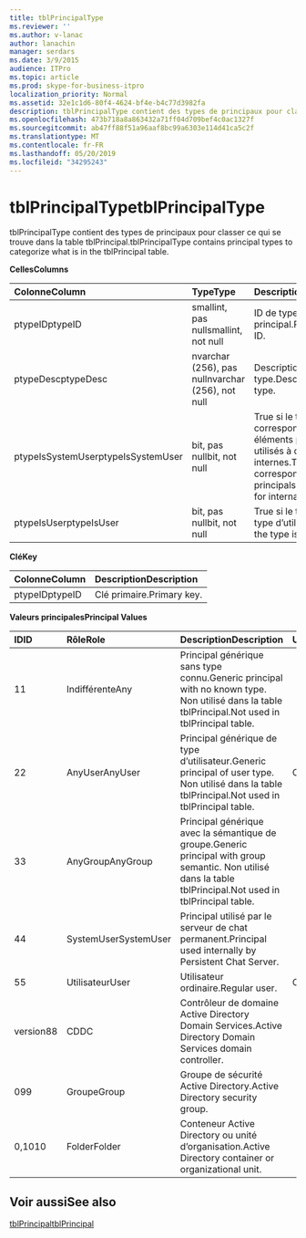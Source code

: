 ```yaml
---
title: tblPrincipalType
ms.reviewer: ''
ms.author: v-lanac
author: lanachin
manager: serdars
ms.date: 3/9/2015
audience: ITPro
ms.topic: article
ms.prod: skype-for-business-itpro
localization_priority: Normal
ms.assetid: 32e1c1d6-80f4-4624-bf4e-b4c77d3982fa
description: tblPrincipalType contient des types de principaux pour classer ce qui se trouve dans la table tblPrincipal.
ms.openlocfilehash: 473b718a8a863432a71ff04d709bef4c0ac1327f
ms.sourcegitcommit: ab47ff88f51a96aaf8bc99a6303e114d41ca5c2f
ms.translationtype: MT
ms.contentlocale: fr-FR
ms.lasthandoff: 05/20/2019
ms.locfileid: "34295243"
---
```

# <a name="tblprincipaltype"></a><span data-ttu-id="ea242-103">tblPrincipalType</span><span class="sxs-lookup"><span data-stu-id="ea242-103">tblPrincipalType</span></span>
 
<span data-ttu-id="ea242-104">tblPrincipalType contient des types de principaux pour classer ce qui se trouve dans la table tblPrincipal.</span><span class="sxs-lookup"><span data-stu-id="ea242-104">tblPrincipalType contains principal types to categorize what is in the tblPrincipal table.</span></span>
  
<span data-ttu-id="ea242-105">**Celles**</span><span class="sxs-lookup"><span data-stu-id="ea242-105">**Columns**</span></span>

|<span data-ttu-id="ea242-106">**Colonne**</span><span class="sxs-lookup"><span data-stu-id="ea242-106">**Column**</span></span>|<span data-ttu-id="ea242-107">**Type**</span><span class="sxs-lookup"><span data-stu-id="ea242-107">**Type**</span></span>|<span data-ttu-id="ea242-108">**Description**</span><span class="sxs-lookup"><span data-stu-id="ea242-108">**Description**</span></span>|
|:-----|:-----|:-----|
|<span data-ttu-id="ea242-109">ptypeID</span><span class="sxs-lookup"><span data-stu-id="ea242-109">ptypeID</span></span>  <br/> |<span data-ttu-id="ea242-110">smallint, pas null</span><span class="sxs-lookup"><span data-stu-id="ea242-110">smallint, not null</span></span>  <br/> |<span data-ttu-id="ea242-111">ID de type principal.</span><span class="sxs-lookup"><span data-stu-id="ea242-111">Principal type ID.</span></span>  <br/> |
|<span data-ttu-id="ea242-112">ptypeDesc</span><span class="sxs-lookup"><span data-stu-id="ea242-112">ptypeDesc</span></span>  <br/> |<span data-ttu-id="ea242-113">nvarchar (256), pas null</span><span class="sxs-lookup"><span data-stu-id="ea242-113">nvarchar (256), not null</span></span>  <br/> |<span data-ttu-id="ea242-114">Description du type.</span><span class="sxs-lookup"><span data-stu-id="ea242-114">Description of the type.</span></span>  <br/> |
|<span data-ttu-id="ea242-115">ptypeIsSystemUser</span><span class="sxs-lookup"><span data-stu-id="ea242-115">ptypeIsSystemUser</span></span>  <br/> |<span data-ttu-id="ea242-116">bit, pas null</span><span class="sxs-lookup"><span data-stu-id="ea242-116">bit, not null</span></span>  <br/> |<span data-ttu-id="ea242-117">True si le type correspond aux éléments principaux utilisés à des fins internes.</span><span class="sxs-lookup"><span data-stu-id="ea242-117">True if the type corresponds to the principals that are used for internal purposes.</span></span>  <br/> |
|<span data-ttu-id="ea242-118">ptypeIsUser</span><span class="sxs-lookup"><span data-stu-id="ea242-118">ptypeIsUser</span></span>  <br/> |<span data-ttu-id="ea242-119">bit, pas null</span><span class="sxs-lookup"><span data-stu-id="ea242-119">bit, not null</span></span>  <br/> |<span data-ttu-id="ea242-120">True si le type est un type d’utilisateur.</span><span class="sxs-lookup"><span data-stu-id="ea242-120">True if the type is a user type.</span></span>  <br/> |
   
<span data-ttu-id="ea242-121">**Clé**</span><span class="sxs-lookup"><span data-stu-id="ea242-121">**Key**</span></span>

|<span data-ttu-id="ea242-122">**Colonne**</span><span class="sxs-lookup"><span data-stu-id="ea242-122">**Column**</span></span>|<span data-ttu-id="ea242-123">**Description**</span><span class="sxs-lookup"><span data-stu-id="ea242-123">**Description**</span></span>|
|:-----|:-----|
|<span data-ttu-id="ea242-124">ptypeID</span><span class="sxs-lookup"><span data-stu-id="ea242-124">ptypeID</span></span>  <br/> |<span data-ttu-id="ea242-125">Clé primaire.</span><span class="sxs-lookup"><span data-stu-id="ea242-125">Primary key.</span></span>  <br/> |
   
<span data-ttu-id="ea242-126">**Valeurs principales**</span><span class="sxs-lookup"><span data-stu-id="ea242-126">**Principal Values**</span></span>

|<span data-ttu-id="ea242-127">**ID**</span><span class="sxs-lookup"><span data-stu-id="ea242-127">**ID**</span></span>|<span data-ttu-id="ea242-128">**Rôle**</span><span class="sxs-lookup"><span data-stu-id="ea242-128">**Role**</span></span>|<span data-ttu-id="ea242-129">**Description**</span><span class="sxs-lookup"><span data-stu-id="ea242-129">**Description**</span></span>|<span data-ttu-id="ea242-130">**User**</span><span class="sxs-lookup"><span data-stu-id="ea242-130">**User**</span></span>|
|:-----|:-----|:-----|:-----|
|<span data-ttu-id="ea242-131">1</span><span class="sxs-lookup"><span data-stu-id="ea242-131">1</span></span>  <br/> |<span data-ttu-id="ea242-132">Indifférente</span><span class="sxs-lookup"><span data-stu-id="ea242-132">Any</span></span>  <br/> |<span data-ttu-id="ea242-133">Principal générique sans type connu.</span><span class="sxs-lookup"><span data-stu-id="ea242-133">Generic principal with no known type.</span></span> <span data-ttu-id="ea242-134">Non utilisé dans la table tblPrincipal.</span><span class="sxs-lookup"><span data-stu-id="ea242-134">Not used in tblPrincipal table.</span></span>  <br/> ||
|<span data-ttu-id="ea242-135">2</span><span class="sxs-lookup"><span data-stu-id="ea242-135">2</span></span>  <br/> |<span data-ttu-id="ea242-136">AnyUser</span><span class="sxs-lookup"><span data-stu-id="ea242-136">AnyUser</span></span>  <br/> |<span data-ttu-id="ea242-137">Principal générique de type d’utilisateur.</span><span class="sxs-lookup"><span data-stu-id="ea242-137">Generic principal of user type.</span></span> <span data-ttu-id="ea242-138">Non utilisé dans la table tblPrincipal.</span><span class="sxs-lookup"><span data-stu-id="ea242-138">Not used in tblPrincipal table.</span></span>  <br/> |<span data-ttu-id="ea242-139">Oui</span><span class="sxs-lookup"><span data-stu-id="ea242-139">Yes</span></span>  <br/> |
|<span data-ttu-id="ea242-140">3</span><span class="sxs-lookup"><span data-stu-id="ea242-140">3</span></span>  <br/> |<span data-ttu-id="ea242-141">AnyGroup</span><span class="sxs-lookup"><span data-stu-id="ea242-141">AnyGroup</span></span>  <br/> |<span data-ttu-id="ea242-142">Principal générique avec la sémantique de groupe.</span><span class="sxs-lookup"><span data-stu-id="ea242-142">Generic principal with group semantic.</span></span> <span data-ttu-id="ea242-143">Non utilisé dans la table tblPrincipal.</span><span class="sxs-lookup"><span data-stu-id="ea242-143">Not used in tblPrincipal table.</span></span>  <br/> ||
|<span data-ttu-id="ea242-144">4</span><span class="sxs-lookup"><span data-stu-id="ea242-144">4</span></span>  <br/> |<span data-ttu-id="ea242-145">SystemUser</span><span class="sxs-lookup"><span data-stu-id="ea242-145">SystemUser</span></span>  <br/> |<span data-ttu-id="ea242-146">Principal utilisé par le serveur de chat permanent.</span><span class="sxs-lookup"><span data-stu-id="ea242-146">Principal used internally by Persistent Chat Server.</span></span>  <br/> ||
|<span data-ttu-id="ea242-147">5</span><span class="sxs-lookup"><span data-stu-id="ea242-147">5</span></span>  <br/> |<span data-ttu-id="ea242-148">Utilisateur</span><span class="sxs-lookup"><span data-stu-id="ea242-148">User</span></span>  <br/> |<span data-ttu-id="ea242-149">Utilisateur ordinaire.</span><span class="sxs-lookup"><span data-stu-id="ea242-149">Regular user.</span></span>  <br/> |<span data-ttu-id="ea242-150">Oui</span><span class="sxs-lookup"><span data-stu-id="ea242-150">Yes</span></span>  <br/> |
|<span data-ttu-id="ea242-151">version8</span><span class="sxs-lookup"><span data-stu-id="ea242-151">8</span></span>  <br/> |<span data-ttu-id="ea242-152">CD</span><span class="sxs-lookup"><span data-stu-id="ea242-152">DC</span></span>  <br/> |<span data-ttu-id="ea242-153">Contrôleur de domaine Active Directory Domain Services.</span><span class="sxs-lookup"><span data-stu-id="ea242-153">Active Directory Domain Services domain controller.</span></span>  <br/> ||
|<span data-ttu-id="ea242-154">09</span><span class="sxs-lookup"><span data-stu-id="ea242-154">9</span></span>  <br/> |<span data-ttu-id="ea242-155">Groupe</span><span class="sxs-lookup"><span data-stu-id="ea242-155">Group</span></span>  <br/> |<span data-ttu-id="ea242-156">Groupe de sécurité Active Directory.</span><span class="sxs-lookup"><span data-stu-id="ea242-156">Active Directory security group.</span></span>  <br/> ||
|<span data-ttu-id="ea242-157">0,10</span><span class="sxs-lookup"><span data-stu-id="ea242-157">10</span></span>  <br/> |<span data-ttu-id="ea242-158">Folder</span><span class="sxs-lookup"><span data-stu-id="ea242-158">Folder</span></span>  <br/> |<span data-ttu-id="ea242-159">Conteneur Active Directory ou unité d’organisation.</span><span class="sxs-lookup"><span data-stu-id="ea242-159">Active Directory container or organizational unit.</span></span>  <br/> ||
   
## <a name="see-also"></a><span data-ttu-id="ea242-160">Voir aussi</span><span class="sxs-lookup"><span data-stu-id="ea242-160">See also</span></span>

[<span data-ttu-id="ea242-161">tblPrincipal</span><span class="sxs-lookup"><span data-stu-id="ea242-161">tblPrincipal</span></span>](tblprincipal.md)

